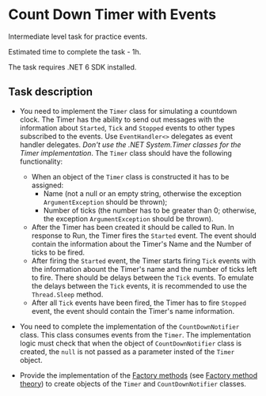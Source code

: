 # Count Down Timer with Events

Intermediate level task for practice events. 

Estimated time to complete the task - 1h.  

The task requires .NET 6 SDK installed.  

## Task description

- You need to implement the `Timer` class for simulating a countdown clock. The Timer has the ability to send out messages with the information about  `Started`, `Tick` and `Stopped` events to other types subscribed to the events. Use `EventHandler<>` delegates as event handler delegates. _Don't use the .NET System.Timer classes for the Timer implementation_.
 The `Timer` class should have the following functionality:
    - When an object of the `Timer` class is constructed it has to be assigned:
        - Name (not a null or an empty string, otherwise the exception `ArgumentException` should be thrown);
        - Number of ticks (the number has to be greater than 0; otherwise, the exception  `ArgumentException` should be thrown).
    - After  the Timer has been created it should be called to Run. In response to Run, the Timer fires the `Started` event. The event should contain the information about the Timer's Name and the Number of ticks to be fired.
    - After firing the `Started` event, the Timer starts firing `Tick` events with the information abount the Timer's name and the number of ticks left to fire.  There should be delays between the `Tick` events. To emulate the delays between the `Tick` events, it is recommended to use the `Thread.Sleep` method.
    - After all `Tick` events have been fired, the Timer has to fire `Stopped` event, the event should contain the Timer's name information.

- You need to complete the  implementation of the `CountDownNotifier` class. This class consumes events from the `Timer`.  The implementation logic must check that when the object of `CountDownNotifier` class is created, the `null` is not passed as a parameter insted of the `Timer` object. 
- Provide the implementation of the [Factory methods](https://gitlab.com/epam-autocode-tasks/delegates-events-task/-/tree/master/CustomTimer/Factories) (see [Factory method theory](https://en.wikipedia.org/wiki/Factory_method_pattern)) to create objects of the `Timer` and `CountDownNotifier` classes.
